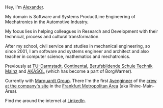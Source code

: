 Hey, I'm [Alexander](https://www.google.com/search?q=alexander+meaning).

My domain is Software and Systems ProductLine Engineering of Mechatronics in the Automotive Industry.

My focus lies in helping colleagues in Research and Development with their technical, process and cultural transformation.

After my school, civil service and studies in mechanical engineering, so since 2001, I am software and systems engineer and architect and also teacher in computer science, mathematics and mechatronics.

Previously at [TU-Darmstadt](https://www.tu-darmstadt.de/index.en.jsp), [Continental](https://www.continental.com/en/), [Berufsbildende Schule Technik Mainz](https://www.bbs1-mainz.com/) and [AKASOL](https://akasol.com) (which has become a part of BorgWarner).

Currently with [Marquardt Group](https://www.marquardt.com/us/). There I'm the first [Avengineer](https://avengineers.github.io) of the [crew at the company's site](https://avengineers.github.io/rmt/crew/index.html) in the [Frankfurt Metropolitan Area](https://goo.gl/maps/sgnQSeVCdqL3peSE7) (aka Rhine-Main-Area). 

Find me around the internet at [LinkedIn](https://linkedin.com/in/mann-wahrenberg).
